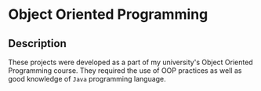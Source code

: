 # Object Oriented Programming

## Description

These projects were developed as a part of my university's Object Oriented Programming course. They required the use of OOP practices as well as good knowledge of `Java` programming language.
